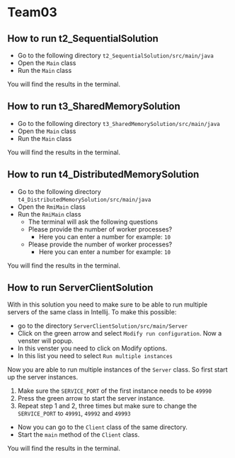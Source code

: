 # Team03

## How to run t2_SequentialSolution

- Go to the following directory `t2_SequentialSolution/src/main/java`
- Open the `Main` class
- Run the `Main` class

You will find the results in the terminal.

## How to run t3_SharedMemorySolution

- Go to the following directory `t3_SharedMemorySolution/src/main/java`
- Open the `Main` class
- Run the `Main` class

You will find the results in the terminal.

## How to run t4_DistributedMemorySolution

- Go to the following directory `t4_DistributedMemorySolution/src/main/java`
- Open the `RmiMain` class
- Run the `RmiMain` class
  - The terminal will ask the following questions
  - Please provide the number of worker processes?
    - Here you can enter a number for example: `10`
  - Please provide the number of worker processes?
    - Here you can enter a number for example: `10`

You will find the results in the terminal.

## How to run ServerClientSolution

With in this solution you need to make sure to be able to run multiple servers of the same class in Intellij.
To make this possible:

- go to the directory `ServerClientSolution/src/main/Server`
- Click on the green arrow and select `Modify run configuration`. Now a venster will popup.
- In this venster you need to click on Modify options.
- In this list you need to select `Run multiple instances`

Now you are able to run multiple instances of the `Server` class. So first start up the server instances.

1. Make sure the `SERVICE_PORT` of the first instance needs to be `49990`
2. Press the green arrow to start the server instance.
3. Repeat step 1 and 2, three times but make sure to change the `SERVICE_PORT` to `49991`, `49992` and `49993`

- Now you can go to the `Client` class of the same directory.
- Start the `main` method of the `Client` class.

You will find the results in the terminal.
